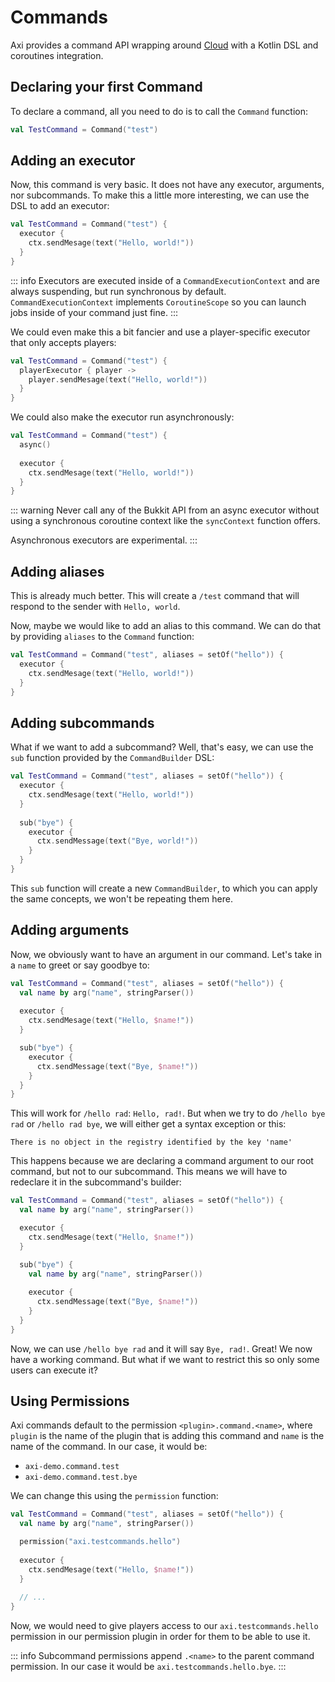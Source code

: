 # Commands

Axi provides a command API wrapping around [Cloud](https://github.com/incendo/cloud)
with a Kotlin DSL and coroutines integration.

## Declaring your first Command

To declare a command, all you need to do is to call the `Command` function:

```kt
val TestCommand = Command("test")
```

## Adding an executor

Now, this command is very basic. It does not have any executor, arguments,
nor subcommands. To make this a little more interesting, we can use the DSL
to add an executor:

```kt
val TestCommand = Command("test") {
  executor {
    ctx.sendMesage(text("Hello, world!"))
  }
}
```

::: info
Executors are executed inside of a `CommandExecutionContext`
and are always suspending, but run synchronous by default.
`CommandExecutionContext` implements `CoroutineScope` so you
can launch jobs inside of your command just fine.
:::

We could even make this a bit fancier and use a player-specific executor
that only accepts players:

```kt
val TestCommand = Command("test") {
  playerExecutor { player ->
    player.sendMesage(text("Hello, world!"))
  }
}
```

We could also make the executor run asynchronously:

```kt
val TestCommand = Command("test") {
  async()
  
  executor {
    ctx.sendMesage(text("Hello, world!"))
  }
}
```

::: warning
Never call any of the Bukkit API from an async executor
without using a synchronous coroutine context like the
`syncContext` function offers.

Asynchronous executors are experimental.
:::

## Adding aliases

This is already much better. This will create a `/test` command that will
respond to the sender with `Hello, world`.

Now, maybe we would like to add an alias to this command. We can do that by
providing `aliases` to the `Command` function:

```kt
val TestCommand = Command("test", aliases = setOf("hello")) {
  executor {
    ctx.sendMesage(text("Hello, world!"))
  }
}
```

## Adding subcommands

What if we want to add a subcommand? Well, that's easy, we can use the `sub`
function provided by the `CommandBuilder` DSL:

```kt
val TestCommand = Command("test", aliases = setOf("hello")) {
  executor {
    ctx.sendMesage(text("Hello, world!"))
  }
  
  sub("bye") {
    executor {
      ctx.sendMessage(text("Bye, world!"))
    }
  }
}
```

This `sub` function will create a new `CommandBuilder`, to which you can apply
the same concepts, we won't be repeating them here.

## Adding arguments

Now, we obviously want to have an argument in our command. Let's take in a `name`
to greet or say goodbye to:

```kt
val TestCommand = Command("test", aliases = setOf("hello")) {
  val name by arg("name", stringParser())
  
  executor {
    ctx.sendMesage(text("Hello, $name!"))
  }

  sub("bye") {
    executor {
      ctx.sendMessage(text("Bye, $name!"))
    }
  }
}
```

This will work for `/hello rad`: `Hello, rad!`. But when we try to do `/hello bye rad`
or `/hello rad bye`, we will either get a syntax exception or this:

```
There is no object in the registry identified by the key 'name'
```

This happens because we are declaring a command argument to our root command, but not
to our subcommand. This means we will have to redeclare it in the subcommand's builder:

```kt
val TestCommand = Command("test", aliases = setOf("hello")) {
  val name by arg("name", stringParser())

  executor {
    ctx.sendMesage(text("Hello, $name!"))
  }

  sub("bye") {
    val name by arg("name", stringParser())
    
    executor {
      ctx.sendMessage(text("Bye, $name!"))
    }
  }
}
```

Now, we can use `/hello bye rad` and it will say `Bye, rad!`. Great!
We now have a working command. But what if we want to restrict this
so only some users can execute it?

## Using Permissions

Axi commands default to the permission `<plugin>.command.<name>`, where `plugin`
is the name of the plugin that is adding this command and `name` is the name
of the command. In our case, it would be:

- `axi-demo.command.test`
- `axi-demo.command.test.bye`

We can change this using the `permission` function:

```kt
val TestCommand = Command("test", aliases = setOf("hello")) {
  val name by arg("name", stringParser())

  permission("axi.testcommands.hello")
  
  executor {
    ctx.sendMesage(text("Hello, $name!"))
  }
  
  // ...
}
```

Now, we would need to give players access to our `axi.testcommands.hello`
permission in our permission plugin in order for them to be able to use it.

::: info
Subcommand permissions append `.<name>` to the parent command permission.
In our case it would be `axi.testcommands.hello.bye`.
:::
